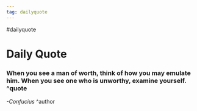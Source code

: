 ```yaml
---
tag: dailyquote
---
```


#dailyquote

# Daily Quote

### When you see a man of worth, think of how you may emulate him. When you see one who is unworthy, examine yourself. ^quote
*-Confucius* ^author
